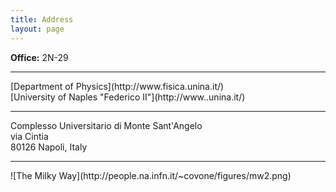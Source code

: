 ```yaml
---
title: Address
layout: page
---
```


**Office:** 2N-29
<hr>
[Department of Physics](http://www.fisica.unina.it/)<br>
[University of Naples "Federico II"](http://www..unina.it/)<br>
<hr>
Complesso Universitario di Monte Sant'Angelo<br>
via Cintia<br>
80126 Napoli, Italy<br>
<hr>
![The Milky Way](http://people.na.infn.it/~covone/figures/mw2.png)